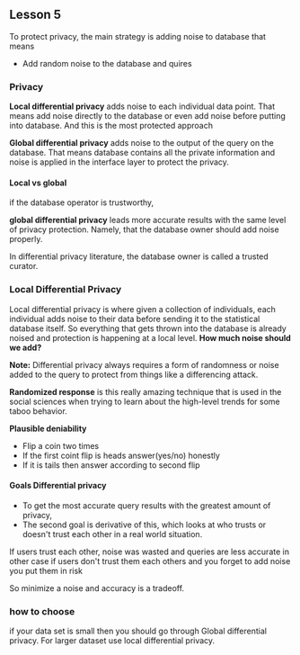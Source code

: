 ## Lesson 5
To protect privacy, the main strategy is adding noise to database 
that means
- Add random noise to the database and quires

### Privacy

**Local differential privacy** adds noise to each individual 
data point.
That means add noise directly to the database or even add noise before
putting into database. And this is the most protected approach

**Global differential privacy** adds noise to the output of the 
query on the database.
That means database contains all the private information and noise is 
applied in the interface layer to protect the privacy.

#### Local vs global
if the database operator is trustworthy,

**global differential privacy** leads more accurate results 
with the same level of privacy protection.
Namely, that the database owner should add noise properly. 


In differential privacy literature, the database owner is called 
a trusted curator.

### Local Differential Privacy
Local differential privacy is where given a collection of individuals,
each individual adds noise to their data before 
sending it to the statistical database itself. 
So everything that gets thrown into the database is already noised and
protection is happening at a local level. 
**How much noise should we add?**

**Note:** Differential privacy always requires a form of randomness 
or noise added to the query to protect from things like a 
differencing attack.

**Randomized response** is this really amazing 
technique that is used in the social sciences when trying to 
learn about the high-level trends for some taboo behavior.

**Plausible deniability**
- Flip a coin two times
- If the first coint flip is heads answer(yes/no) honestly
- If it is tails then answer according to second flip


#### Goals Differential privacy 
- To get the most accurate query results with the greatest 
amount of privacy, 
- The second goal is derivative of this, which looks at 
who trusts or doesn't trust each other in a real world situation.

If users trust each other, noise was wasted and queries are less
accurate in other case if users don't trust them each others and you
forget to add noise you put them in risk

So minimize a noise and accuracy is a tradeoff.

### how to choose
if your data set is small then you should go through 
Global differential privacy. For larger dataset use local 
differential privacy.
